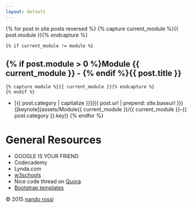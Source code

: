 ```yaml
---
layout: default
---
```


{% for post in site.posts reversed %}
	{% capture current_module %}{{ post.module }}{% endcapture %}

	{% if current_module != module %}
## {% if post.module > 0 %}Module {{ current_module }} - {% endif %}{{ post.title }}
	{% capture module %}{{ current_module }}{% endcapture %}
	{% endif %}

- [{{ post.category | capitalize }}]({{ post.url | prepend: site.baseurl }}) ([keynote](assets/Module{{ current_module }}/{{ current_module }}-{{ post.category }}.key))
{% endfor %}

# General Resources
- GOOGLE IS YOUR FRIEND
- Codecademy
- Lynda.com
- [w3schools](http://www.w3schools.com/cssref/default.asp)
- Nice code thread on [Quora](http://www.quora.com/I-want-to-learn-how-to-code-Im-about-to-turn-28-Is-it-too-late-to-learn-If-not-where-do-I-even-begin/answer/Ahmed-Balfaqih)
- [Bootstrap templates](http://startbootstrap.com)

© 2015 [nando rossi](mailto:talk@nan.do)